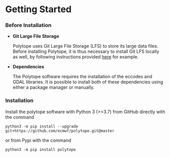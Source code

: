# Getting Started

### Before Installation 

- **Git Large File Storage**

    Polytope uses Git Large File Storage (LFS) to store its large data files. 
    Before installing Polytope, it is thus necessary to install Git LFS locally as well, by following instructions provided [here](https://docs.github.com/en/repositories/working-with-files/managing-large-files/installing-git-large-file-storage) for example.

- **Dependencies**

    The Polytope software requires the installation of the eccodes and GDAL libraries.
    It is possible to install both of these dependencies using either a package manager or manually.


### Installation 

Install the polytope software with Python 3 (>=3.7) from GitHub directly with the command

    python3 -m pip install --upgrade git+https://github.com/ecmwf/polytope.git@master

or from Pypi with the command

    python3 -m pip install polytope